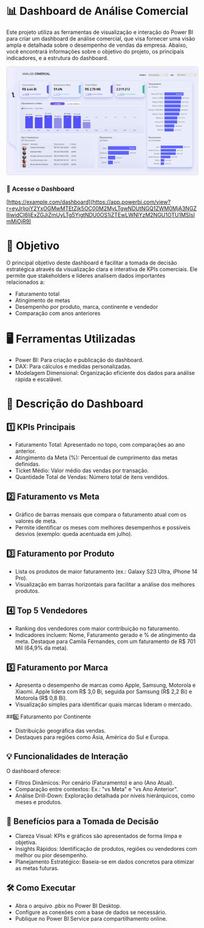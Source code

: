# 📊 Dashboard de Análise Comercial

Este projeto utiliza as ferramentas de visualização e interação do Power BI para criar um dashboard de análise comercial, que visa fornecer uma visão ampla e detalhada sobre o desempenho de vendas da empresa. Abaixo, você encontrará informações sobre o objetivo do projeto, os principais indicadores, e a estrutura do dashboard.

<a href="https://app.powerbi.com/view?r=eyJrIjoiY2YxOGMwMTEtZjk5OC00M2MyLTgwNDUtNGQ1ZWM0MjA3NGZlIiwidCI6IjExZGJiZmUyLTg5YjgtNDU0OS1iZTEwLWNlYzM2NGU1OTU1MSIsImMiOjR9" target="_blank">
    <img src="./image.png" alt="Dashboard no Power BI" style="width:600px; border: 1px solid #ddd; border-radius: 4px;">
</a>



### 🚀 **Acesse o Dashboard**  
[https://example.com/dashboard](https://app.powerbi.com/view?r=eyJrIjoiY2YxOGMwMTEtZjk5OC00M2MyLTgwNDUtNGQ1ZWM0MjA3NGZlIiwidCI6IjExZGJiZmUyLTg5YjgtNDU0OS1iZTEwLWNlYzM2NGU1OTU1MSIsImMiOjR9)


# 🎯 Objetivo
O principal objetivo deste dashboard é facilitar a tomada de decisão estratégica através da visualização clara e interativa de KPIs comerciais. Ele permite que stakeholders e líderes analisem dados importantes relacionados a:

* Faturamento total
* Atingimento de metas
* Desempenho por produto, marca, continente e vendedor
* Comparação com anos anteriores

# 🖥️ Ferramentas Utilizadas
* Power BI: Para criação e publicação do dashboard.
* DAX: Para cálculos e medidas personalizadas.
* Modelagem Dimensional: Organização eficiente dos dados para análise rápida e escalável.

# 📝 Descrição do Dashboard

## 1️⃣ KPIs Principais
* Faturamento Total: Apresentado no topo, com comparações ao ano anterior.
* Atingimento da Meta (%): Percentual de cumprimento das metas definidas.
* Ticket Médio: Valor médio das vendas por transação.
* Quantidade Total de Vendas: Número total de itens vendidos.

## 2️⃣ Faturamento vs Meta
* Gráfico de barras mensais que compara o faturamento atual com os valores de meta.
* Permite identificar os meses com melhores desempenhos e possíveis desvios (exemplo: queda acentuada em julho).

## 3️⃣ Faturamento por Produto
* Lista os produtos de maior faturamento (ex.: Galaxy S23 Ultra, iPhone 14 Pro).
* Visualização em barras horizontais para facilitar a análise dos melhores produtos.

## 4️⃣ Top 5 Vendedores
* Ranking dos vendedores com maior contribuição no faturamento.
* Indicadores incluem: Nome, Faturamento gerado e % de atingimento da meta. Destaque para Camila Fernandes, com um faturamento de R$ 701 Mil (64,9% da meta).

## 5️⃣ Faturamento por Marca
* Apresenta o desempenho de marcas como Apple, Samsung, Motorola e Xiaomi. Apple lidera com R$ 3,0 Bi, seguida por Samsung (R$ 2,2 Bi) e Motorola (R$ 0,8 Bi).
* Visualização simples para identificar quais marcas lideram o mercado.

##6️⃣ Faturamento por Continente
* Distribuição geográfica das vendas.
* Destaques para regiões como Ásia, América do Sul e Europa.

## 💡 Funcionalidades de Interação
O dashboard oferece:

* Filtros Dinâmicos: Por cenário (Faturamento) e ano (Ano Atual).
* Comparação entre contextos: Ex.: "vs Meta" e "vs Ano Anterior".
* Análise Drill-Down: Exploração detalhada por níveis hierárquicos, como meses e produtos.

## 🚀 Benefícios para a Tomada de Decisão
* Clareza Visual: KPIs e gráficos são apresentados de forma limpa e objetiva.
* Insights Rápidos: Identificação de produtos, regiões ou vendedores com melhor ou pior desempenho.
* Planejamento Estratégico: Baseia-se em dados concretos para otimizar as metas futuras.

## 🛠️ Como Executar
* Abra o arquivo .pbix no Power BI Desktop.
* Configure as conexões com a base de dados se necessário.
* Publique no Power BI Service para compartilhamento online.
